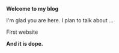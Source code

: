 __Welcome to my blog__

I'm glad you are here. I plan to talk about ...

First website

__And it is dope.__

